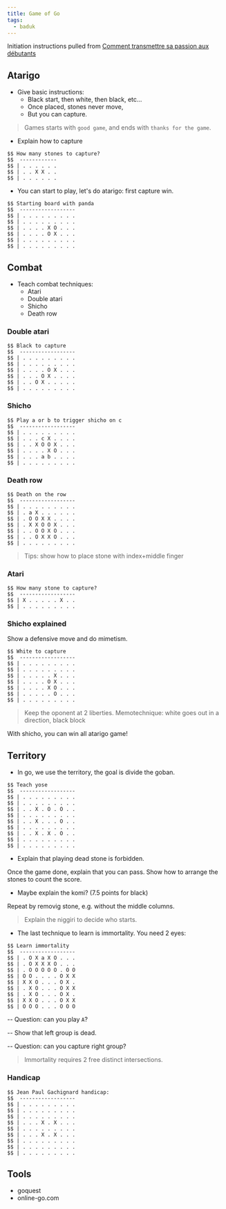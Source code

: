 ```yaml
---
title: Game of Go
tags:
  - baduk
---
```


Initiation instructions pulled from [Comment transmettre sa passion aux débutants](https://www.youtube.com/watch?v=4uRUuZNVvqM)

## Atarigo

- Give basic instructions:
  - Black start, then white, then black, etc...
  - Once placed, stones never move,
  - But you can capture.

> Games starts with `good game`, and ends with `thanks for the game`.

- Explain how to capture

```baduk
$$ How many stones to capture?
$$  ------------
$$ | . . . . . .
$$ | . . X X . .
$$ | . . . . . .
```

- You can start to play, let's do atarigo: first capture win.

```baduk
$$ Starting board with panda
$$  ------------------
$$ | . . . . . . . . .
$$ | . . . . . . . . .
$$ | . . . . X O . . .
$$ | . . . . O X . . .
$$ | . . . . . . . . .
$$ | . . . . . . . . .
```

## Combat

- Teach combat techniques:
  - Atari
  - Double atari
  - Shicho
  - Death row


### Double atari

```baduk
$$ Black to capture
$$  ------------------
$$ | . . . . . . . . .
$$ | . . . . . . . . .
$$ | . . . . O X . . .
$$ | . . . O X . . . .
$$ | . . O X . . . . .
$$ | . . . . . . . . .
```

### Shicho

```baduk
$$ Play a or b to trigger shicho on c
$$  ------------------
$$ | . . . . . . . . .
$$ | . . . c X . . . .
$$ | . . X O O X . . .
$$ | . . . . X O . . .
$$ | . . . a b . . . .
$$ | . . . . . . . . .
```

### Death row

```baduk
$$ Death on the row
$$  ------------------
$$ | . . . . . . . . .
$$ | . a X . . . . . .
$$ | . O O X X . . . .
$$ | . X X O O X . . .
$$ | . . O O X O . . .
$$ | . . O X X O . . .
$$ | . . . . . . . . .
```

> Tips: show how to place stone with index+middle finger

### Atari

```baduk
$$ How many stone to capture?
$$  ------------------
$$ | X . . . . . X . .
$$ | . . . . . . . . .
```

### Shicho explained

Show a defensive move and do mimetism.

```baduk
$$ White to capture
$$  ------------------
$$ | . . . . . . . . .
$$ | . . . . . . . . .
$$ | . . . . . X . . .
$$ | . . . . O X . . .
$$ | . . . . X O . . .
$$ | . . . . . O . . .
$$ | . . . . . . . . .
```

> Keep the oponent at 2 liberties. Memotechnique: white goes out in a direction, black block

With shicho, you can win all atarigo game!

## Territory

- In go, we use the territory, the goal is divide the goban.

```baduk
$$ Teach yose
$$  ------------------
$$ | . . . . . . . . .
$$ | . . . . . . . . .
$$ | . . X . O . O . .
$$ | . . . . . . . . .
$$ | . . X . . . O . .
$$ | . . . . . . . . .
$$ | . . X . X . O . .
$$ | . . . . . . . . .
$$ | . . . . . . . . .
```

- Explain that playing dead stone is forbidden.

Once the game done, explain that you can pass. Show how to arrange the stones to count the score.

- Maybe explain the komi? (7.5 points for black)

Repeat by removig stone, e.g. without the middle columns.

> Explain the niggiri to decide who starts.


- The last technique to learn is immortality. You need 2 eyes:

```baduk
$$ Learn immortality
$$  ------------------
$$ | . O X a X O . . .
$$ | . O X X X O . . .
$$ | . O O O O O . O O
$$ | O O . . . . O X X
$$ | X X O . . . O X .
$$ | . X O . . . O X X
$$ | . X O . . . O X .
$$ | X X O . . . O X X
$$ | O O O . . . O O O
```

 -- Question: can you play `A`?

 -- Show that left group is dead.

 -- Question: can you capture right group?

> Immortality requires 2 free distinct intersections.

### Handicap

```baduk
$$ Jean Paul Gachignard handicap:
$$  ------------------
$$ | . . . . . . . . .
$$ | . . . . . . . . .
$$ | . . . . . . . . .
$$ | . . . X . X . . .
$$ | . . . . . . . . .
$$ | . . . X . X . . .
$$ | . . . . . . . . .
$$ | . . . . . . . . .
$$ | . . . . . . . . .
```

## Tools

- goquest
- online-go.com
